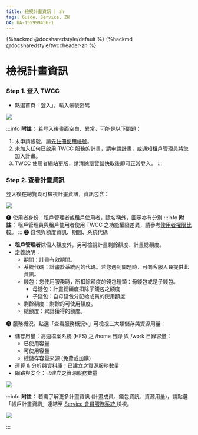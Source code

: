 ```yaml
---
title: 檢視計畫資訊 | zh
tags: Guide, Service, ZH
GA: UA-155999456-1
---
```


{%hackmd @docsharedstyle/default %}
{%hackmd @docsharedstyle/twccheader-zh %}

# 檢視計畫資訊


### Step 1. 登入 TWCC

- 點選首頁「登入」，輸入帳號密碼

![](https://cos.twcc.ai/SYS-MANUAL/uploads/upload_fa750b6f934afc81dfd47057df3f6747.png)

:::info
<i class="fa fa-paperclip fa-20" aria-hidden="true"></i> **附註：** 
若登入後畫面空白、異常，可能是以下問題：
1. 未申請帳號，請[<ins>先註冊使用帳號</ins>](https://iservice.nchc.org.tw/nchc_service/nchc_member_apply_1.php)。
2. 未加入任何已啟用 TWCC 服務的計畫，請[<ins>申請計畫</ins>](https://man.twcc.ai/@twccdocs/apply-project-and-credit-zh)，或通知租戶管理員將您加入計畫。
3. TWCC 使用者網站更版，請清除瀏覽器快取後即可正常登入。
:::

### Step 2. 查看計畫資訊

登入後在總覽頁可檢視計畫資訊，資訊包含：


![](https://cos.twcc.ai/SYS-MANUAL/uploads/upload_c99581c512066d963609d95e46bd27b5.png)



<span>&#10102;</span> 使用者身份：租戶管理者或租戶使用者，除名稱外，圖示亦有分別
:::info
<i class="fa fa-paperclip fa-20" aria-hidden="true"></i> **附註：** 租戶管理員與租戶使用者使用 TWCC 之功能權限差異，請參考[<ins>使用者權限比較</ins>](https://man.twcc.ai/@twccdocs/role-main-zh)。
:::
<span>&#10103;</span> 錢包與額度資訊、期間、系統代碼
    

- **租戶管理者**除個人額度外，另可檢視計畫剩餘額度、計畫總額度。
- 定義說明：
    - 期間：計畫有效期間。
    - 系統代碼：計畫於系統內的代碼。若您遇到問題時，可向客服人員提供此資訊。
    - 錢包：您使用服務時，所扣除額度的錢包種類：母錢包或是子錢包。
        - 母錢包：計畫總額度扣除子錢包之額度
        - 子錢包：自母錢包分配給成員的使用額度
    - 剩餘額度：剩餘的可使用額度。
    - 總額度：累計獲得的額度。

<span>&#10104;</span> 服務概況。點選「查看服務概況>」可檢視三大類儲存與資源用量：

- 儲存用量：高速檔案系統 (HFS) 之 /home 目錄 與 /work 目錄容量：
    - 已使用容量
    - 可使用容量
    - 總儲存容量來源 (免費或加購)
- 運算 & 分析與資料庫：已建立之資源服務數量
- 網路與安全：已建立之資源服務數量

![](https://cos.twcc.ai/SYS-MANUAL/uploads/upload_5cef8855d042b087b9ac07eaf4887c0c.png)


:::info
<i class="fa fa-paperclip fa-20" aria-hidden="true"></i> **附註：** 
若需了解更多計畫資訊 (計畫成員、錢包資訊、資源用量)，請點選「帳戶計畫資訊」連結至 [<ins>Service 會員服務系統 <i class="fa fa-question-circle fa-question-circle-for-service" aria-hidden="true"></i></ins>](https://man.twcc.ai/@twsdocs/howto-service-access-service-zh) 檢視。

![](https://cos.twcc.ai/SYS-MANUAL/uploads/upload_d4898d7d844c8a3ed3fd759a19af1caa.png)

:::
